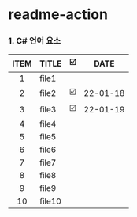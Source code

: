# readme-action


### 1. C#  언어 요소

| ITEM | TITLE | ☑️ | DATE | 
| :--: |   :-------   | ----:| :----: |
| 1 | file1 |  |  |
| 2 | file2 | ☑️ | 22-01-18 |
| 3 | file3 | ☑️ | 22-01-19 |
| 4 | file4 | | |
| 5 | file5 | | |
| 6 | file6 | | |
| 7 | file7 | | |
| 8 | file8 | | |
| 9 | file9 | | |
| 10 | file10 | | |

